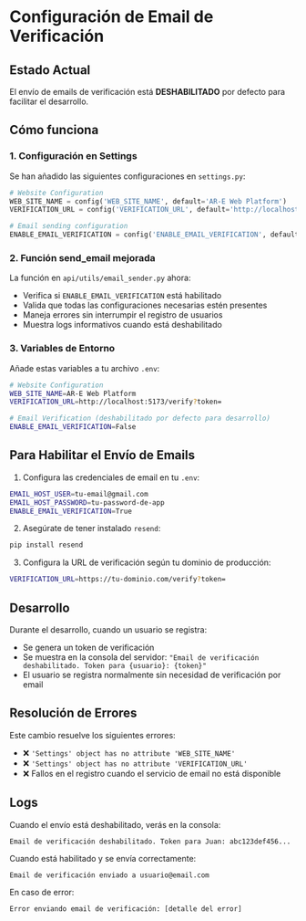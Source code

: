 # Configuración de Email de Verificación

## Estado Actual
El envío de emails de verificación está **DESHABILITADO** por defecto para facilitar el desarrollo.

## Cómo funciona

### 1. Configuración en Settings
Se han añadido las siguientes configuraciones en `settings.py`:

```python
# Website Configuration
WEB_SITE_NAME = config('WEB_SITE_NAME', default='AR-E Web Platform')
VERIFICATION_URL = config('VERIFICATION_URL', default='http://localhost:5173/verify?token=')

# Email sending configuration
ENABLE_EMAIL_VERIFICATION = config('ENABLE_EMAIL_VERIFICATION', default=False, cast=bool)
```

### 2. Función send_email mejorada
La función en `api/utils/email_sender.py` ahora:
- Verifica si `ENABLE_EMAIL_VERIFICATION` está habilitado
- Valida que todas las configuraciones necesarias estén presentes
- Maneja errores sin interrumpir el registro de usuarios
- Muestra logs informativos cuando está deshabilitado

### 3. Variables de Entorno
Añade estas variables a tu archivo `.env`:

```bash
# Website Configuration
WEB_SITE_NAME=AR-E Web Platform
VERIFICATION_URL=http://localhost:5173/verify?token=

# Email Verification (deshabilitado por defecto para desarrollo)
ENABLE_EMAIL_VERIFICATION=False
```

## Para Habilitar el Envío de Emails

1. Configura las credenciales de email en tu `.env`:
```bash
EMAIL_HOST_USER=tu-email@gmail.com
EMAIL_HOST_PASSWORD=tu-password-de-app
ENABLE_EMAIL_VERIFICATION=True
```

2. Asegúrate de tener instalado `resend`:
```bash
pip install resend
```

3. Configura la URL de verificación según tu dominio de producción:
```bash
VERIFICATION_URL=https://tu-dominio.com/verify?token=
```

## Desarrollo
Durante el desarrollo, cuando un usuario se registra:
- Se genera un token de verificación
- Se muestra en la consola del servidor: `"Email de verificación deshabilitado. Token para {usuario}: {token}"`
- El usuario se registra normalmente sin necesidad de verificación por email

## Resolución de Errores
Este cambio resuelve los siguientes errores:
- ❌ `'Settings' object has no attribute 'WEB_SITE_NAME'`
- ❌ `'Settings' object has no attribute 'VERIFICATION_URL'`
- ❌ Fallos en el registro cuando el servicio de email no está disponible

## Logs
Cuando el envío está deshabilitado, verás en la consola:
```
Email de verificación deshabilitado. Token para Juan: abc123def456...
```

Cuando está habilitado y se envía correctamente:
```
Email de verificación enviado a usuario@email.com
```

En caso de error:
```
Error enviando email de verificación: [detalle del error]
```